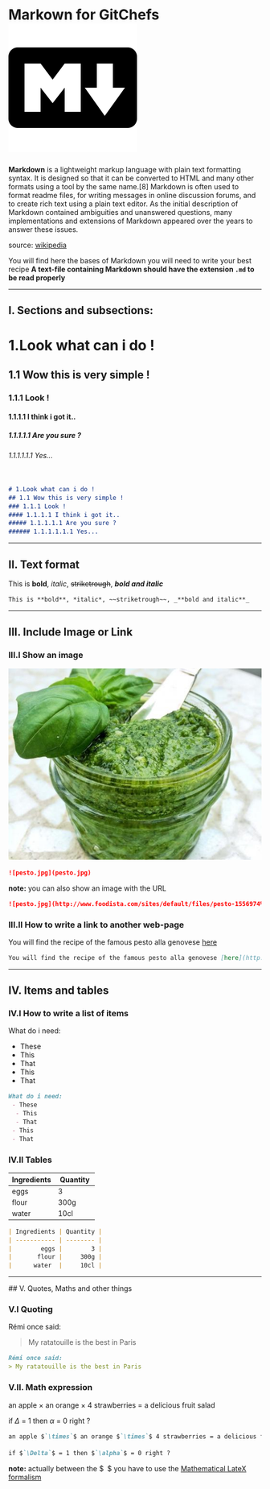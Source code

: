 
# Markown for GitChefs ![markdown.png](markdown.png)

**Markdown** is a lightweight markup language with plain text formatting syntax.
It is designed so that it can be converted to HTML and many other formats using
a tool by the same name.[8] Markdown is often used to format readme files, for
writing messages in online discussion forums, and to create rich text using a
plain text editor. As the initial description of Markdown contained ambiguities
and unanswered questions, many implementations and extensions of Markdown
appeared over the years to answer these issues.

source: [wikipedia](https://en.wikipedia.org/wiki/Markdown)

You will find here the bases of Markdown you will need to write your best recipe
**A text-file containing Markdown should have the extension `.md` to be read properly**

---

## I. Sections and subsections:


# 1.Look what can i do !
## 1.1 Wow this is very simple !
### 1.1.1 Look !
#### 1.1.1.1 I think i got it..
##### 1.1.1.1.1 Are you sure ?
###### 1.1.1.1.1.1 Yes...


```Markdown

# 1.Look what can i do !
## 1.1 Wow this is very simple !
### 1.1.1 Look !
#### 1.1.1.1 I think i got it..
##### 1.1.1.1.1 Are you sure ?
###### 1.1.1.1.1.1 Yes...

```

---

## II. Text format

This is **bold**, *italic*, ~~striketrough~~, _**bold and italic**_


```Markdown
This is **bold**, *italic*, ~~striketrough~~, _**bold and italic**_
```

---

## III. Include Image or Link
### III.I Show an image

![pesto.jpg](pesto.jpg)

```Markdown
![pesto.jpg](pesto.jpg)
```


**note:** you can also show an image with the URL
```Markdown
![pesto.jpg](http://www.foodista.com/sites/default/files/pesto-1556974%20%281%29.jpg)
```

### III.II How to write a link to another web-page

You will find the recipe of the famous pesto alla genovese [here](http://www.foodista.com/recipe/F52CN46C/pesto-genovese)


```Markdown
You will find the recipe of the famous pesto alla genovese [here](http://www.foodista.com/recipe/F52CN46C/pesto-genovese)
```

---

## IV. Items and tables

### IV.I How to write a list of items


What do i need:
 - These
  - This
  - That
 - This
 - That

```Markdown
What do i need:
 - These
  - This
  - That
 - This
 - That
```


### IV.II Tables

| Ingredients | Quantity |
| ----------- | -------- |
|        eggs |        3 |
|       flour |     300g |
|      water  |     10cl |


```Markdown
| Ingredients | Quantity |
| ----------- | -------- |
|        eggs |        3 |
|       flour |     300g |
|      water  |     10cl |
```

---

## V. Quotes, Maths and other things
### V.I Quoting

Rémi once said:
> My ratatouille is the best in Paris


```Markdown
Rémi once said:
> My ratatouille is the best in Paris

```

### V.II. Math expression

an apple $`\times`$ an orange $`\times`$ 4 strawberries = a delicious fruit salad

if $`\Delta`$ = 1 then $`\alpha`$ = 0 right ?

```Markdown
an apple $`\times`$ an orange $`\times`$ 4 strawberries = a delicious fruit salad

if $`\Delta`$ = 1 then $`\alpha`$ = 0 right ?
```

**note:** actually between the \$` `\$ you have to use the [Mathematical LateX formalism](https://www.sharelatex.com/learn/Mathematical_expressions) 
